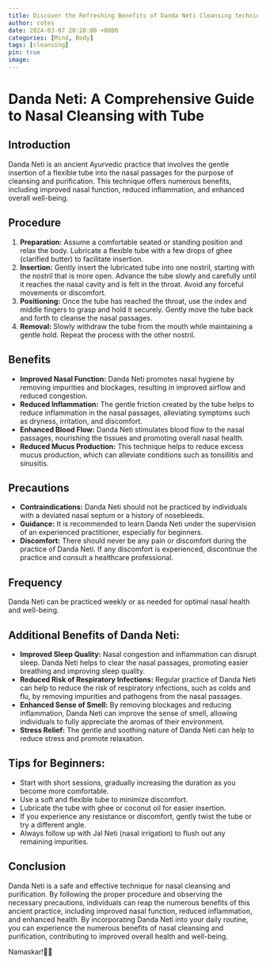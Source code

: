 ```yaml
---
title: Discover the Refreshing Benefits of Danda Neti Cleansing technique 
author: cotes
date: 2024-03-07 20:28:00 +0800
categories: [Mind, Body]
tags: [cleansing] 
pin: true
image: 
---
```


# Danda Neti: A Comprehensive Guide to Nasal Cleansing with Tube

## Introduction

Danda Neti is an ancient Ayurvedic practice that involves the gentle insertion of a flexible tube into the nasal passages for the purpose of cleansing and purification. This technique offers numerous benefits, including improved nasal function, reduced inflammation, and enhanced overall well-being.

## Procedure

1. **Preparation:** Assume a comfortable seated or standing position and relax the body. Lubricate a flexible tube with a few drops of ghee (clarified butter) to facilitate insertion.
2. **Insertion:** Gently insert the lubricated tube into one nostril, starting with the nostril that is more open. Advance the tube slowly and carefully until it reaches the nasal cavity and is felt in the throat. Avoid any forceful movements or discomfort.
3. **Positioning:** Once the tube has reached the throat, use the index and middle fingers to grasp and hold it securely. Gently move the tube back and forth to cleanse the nasal passages.
4. **Removal:** Slowly withdraw the tube from the mouth while maintaining a gentle hold. Repeat the process with the other nostril.

## Benefits

- **Improved Nasal Function:** Danda Neti promotes nasal hygiene by removing impurities and blockages, resulting in improved airflow and reduced congestion.
- **Reduced Inflammation:** The gentle friction created by the tube helps to reduce inflammation in the nasal passages, alleviating symptoms such as dryness, irritation, and discomfort.
- **Enhanced Blood Flow:** Danda Neti stimulates blood flow to the nasal passages, nourishing the tissues and promoting overall nasal health.
- **Reduced Mucus Production:** This technique helps to reduce excess mucus production, which can alleviate conditions such as tonsillitis and sinusitis.

## Precautions

- **Contraindications:** Danda Neti should not be practiced by individuals with a deviated nasal septum or a history of nosebleeds.
- **Guidance:** It is recommended to learn Danda Neti under the supervision of an experienced practitioner, especially for beginners.
- **Discomfort:** There should never be any pain or discomfort during the practice of Danda Neti. If any discomfort is experienced, discontinue the practice and consult a healthcare professional.

## Frequency

Danda Neti can be practiced weekly or as needed for optimal nasal health and well-being.

## Additional Benefits of Danda Neti:

- **Improved Sleep Quality:** Nasal congestion and inflammation can disrupt sleep. Danda Neti helps to clear the nasal passages, promoting easier breathing and improving sleep quality.
- **Reduced Risk of Respiratory Infections:** Regular practice of Danda Neti can help to reduce the risk of respiratory infections, such as colds and flu, by removing impurities and pathogens from the nasal passages.
- **Enhanced Sense of Smell:** By removing blockages and reducing inflammation, Danda Neti can improve the sense of smell, allowing individuals to fully appreciate the aromas of their environment.
- **Stress Relief:** The gentle and soothing nature of Danda Neti can help to reduce stress and promote relaxation.

## Tips for Beginners:

- Start with short sessions, gradually increasing the duration as you become more comfortable.
- Use a soft and flexible tube to minimize discomfort.
- Lubricate the tube with ghee or coconut oil for easier insertion.
- If you experience any resistance or discomfort, gently twist the tube or try a different angle.
- Always follow up with Jal Neti (nasal irrigation) to flush out any remaining impurities.

## Conclusion

Danda Neti is a safe and effective technique for nasal cleansing and purification. By following the proper procedure and observing the necessary precautions, individuals can reap the numerous benefits of this ancient practice, including improved nasal function, reduced inflammation, and enhanced health. By incorporating Danda Neti into your daily routine, you can experience the numerous benefits of nasal cleansing and purification, contributing to improved overall health and well-being.

Namaskar!🙏✨